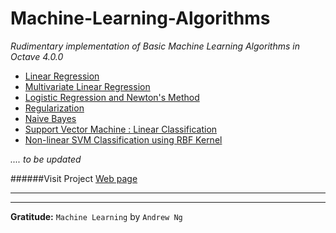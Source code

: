 # Machine-Learning-Algorithms                                                           

*Rudimentary implementation of Basic Machine Learning Algorithms in Octave 4.0.0*

- [Linear Regression](https://github.com/jig08/Machine-Learning-Algorithms/tree/master/Linear-Regression)
- [Multivariate Linear Regression](https://github.com/jig08/Machine-Learning-Algorithms/tree/master/Multivariate-Linear-Regression)
- [Logistic Regression and Newton's Method](https://github.com/jig08/Machine-Learning-Algorithms/tree/master/Logistic-Regression-and-Newtons-Method)
- [Regularization](https://github.com/jig08/Machine-Learning-Algorithms/tree/master/Regularization)
- [Naive Bayes](https://github.com/jig08/Machine-Learning-Algorithms/tree/master/Naive_Bayes)
- [Support Vector Machine : Linear Classification](https://github.com/jig08/Machine-Learning-Algorithms/tree/master/SVM-Linear-Classification)
- [Non-linear SVM Classification using RBF Kernel](https://github.com/jig08/Machine-Learning-Algorithms/tree/master/Non-linear_SVM_classification_with_kernels)


        
*.... to be updated*

######Visit Project [Web page](http://jig08.github.io/Machine-Learning-Algorithms/)

***
***
**Gratitude:** `Machine Learning` by `Andrew Ng`

